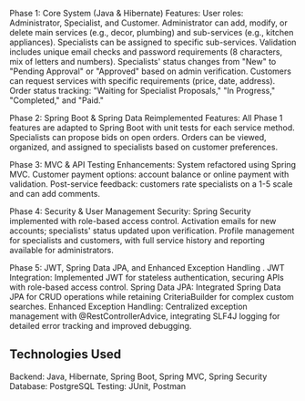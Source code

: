 Phase 1: Core System (Java & Hibernate)
Features:
User roles: Administrator, Specialist, and Customer.
Administrator can add, modify, or delete main services (e.g., decor, plumbing) and sub-services (e.g., kitchen appliances).
Specialists can be assigned to specific sub-services.
Validation includes unique email checks and password requirements (8 characters, mix of letters and numbers).
Specialists' status changes from "New" to "Pending Approval" or "Approved" based on admin verification.
Customers can request services with specific requirements (price, date, address).
Order status tracking: "Waiting for Specialist Proposals," "In Progress," "Completed," and "Paid."

Phase 2: Spring Boot & Spring Data
Reimplemented Features:
All Phase 1 features are adapted to Spring Boot with unit tests for each service method.
Specialists can propose bids on open orders.
Orders can be viewed, organized, and assigned to specialists based on customer preferences.

Phase 3: MVC & API Testing
Enhancements:
System refactored using Spring MVC.
Customer payment options: account balance or online payment with validation.
Post-service feedback: customers rate specialists on a 1-5 scale and can add comments.

Phase 4: Security & User Management
Security:
Spring Security implemented with role-based access control.
Activation emails for new accounts; specialists' status updated upon verification.
Profile management for specialists and customers, with full service history and reporting available for administrators.

Phase 5: JWT, Spring Data JPA, and Enhanced Exception Handling .
JWT Integration: Implemented JWT for stateless authentication, securing APIs with role-based access control.
Spring Data JPA: Integrated Spring Data JPA for CRUD operations while retaining CriteriaBuilder for complex custom searches.
Enhanced Exception Handling: Centralized exception management with @RestControllerAdvice, integrating SLF4J logging for detailed error tracking and improved debugging.

## Technologies Used

Backend: Java, Hibernate, Spring Boot, Spring MVC, Spring Security
Database: PostgreSQL
Testing: JUnit, Postman
